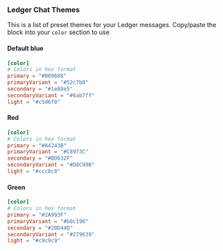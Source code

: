 ### Ledger Chat Themes

This is a list of preset themes for your Ledger messages. Copy/paste the block into your `color` section to use

#### Default blue

```toml
[color]
# Colors in hex format
primary = "#009688"
primaryVariant = "#52c7b8"
secondary = "#1e88e5"
secondaryVariant = "#6ab7ff"
light = "#c5d6f0"
```

#### Red

```toml
[color]
# Colors in hex format
primary = "#A4243B"
primaryVariant = "#C8973C"
secondary = "#BD632F"
secondaryVariant = "#D8C99B"
light = "#ccc8c8"
```

#### Green

```toml
[color]
# Colors in hex format
primary = "#2A993F"
primaryVariant = "#b0c196"
secondary = "#20D44D"
secondaryVariant = "#279639"
light = "#c9c9c9"
```
